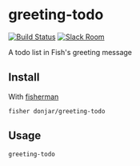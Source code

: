 # greeting-todo

[![Build Status][travis-badge]][travis-link]
[![Slack Room][slack-badge]][slack-link]

A todo list in Fish's greeting message

## Install

With [fisherman]

```
fisher donjar/greeting-todo
```

## Usage

```fish
greeting-todo
```

[travis-link]: https://travis-ci.org/donjar/greeting-todo
[travis-badge]: https://img.shields.io/travis/donjar/greeting-todo.svg
[slack-link]: https://fisherman-wharf.herokuapp.com
[slack-badge]: https://fisherman-wharf.herokuapp.com/badge.svg
[fisherman]: https://github.com/fisherman/fisherman
